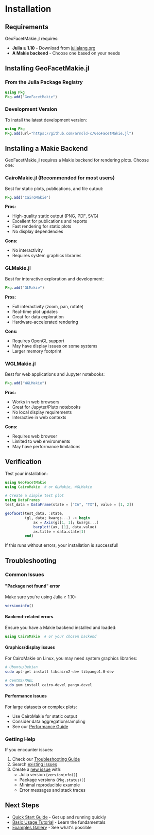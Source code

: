 # Installation

## Requirements

GeoFacetMakie.jl requires:

- **Julia ≥ 1.10** - Download from [julialang.org](https://julialang.org/downloads/)
- **A Makie backend** - Choose one based on your needs

## Installing GeoFacetMakie.jl

### From the Julia Package Registry

```julia
using Pkg
Pkg.add("GeoFacetMakie")
```

### Development Version

To install the latest development version:

```julia
using Pkg
Pkg.add(url="https://github.com/arnold-c/GeoFacetMakie.jl")
```

## Installing a Makie Backend

GeoFacetMakie.jl requires a Makie backend for rendering plots. Choose one:

### CairoMakie.jl (Recommended for most users)

Best for static plots, publications, and file output:

```julia
Pkg.add("CairoMakie")
```

**Pros:**
- High-quality static output (PNG, PDF, SVG)
- Excellent for publications and reports
- Fast rendering for static plots
- No display dependencies

**Cons:**
- No interactivity
- Requires system graphics libraries

### GLMakie.jl

Best for interactive exploration and development:

```julia
Pkg.add("GLMakie")
```

**Pros:**
- Full interactivity (zoom, pan, rotate)
- Real-time plot updates
- Great for data exploration
- Hardware-accelerated rendering

**Cons:**
- Requires OpenGL support
- May have display issues on some systems
- Larger memory footprint

### WGLMakie.jl

Best for web applications and Jupyter notebooks:

```julia
Pkg.add("WGLMakie")
```

**Pros:**
- Works in web browsers
- Great for Jupyter/Pluto notebooks
- No local display requirements
- Interactive in web contexts

**Cons:**
- Requires web browser
- Limited to web environments
- May have performance limitations

## Verification

Test your installation:

```julia
using GeoFacetMakie
using CairoMakie  # or GLMakie, WGLMakie

# Create a simple test plot
using DataFrames
test_data = DataFrame(state = ["CA", "TX"], value = [1, 2])

geofacet(test_data, :state,
         (gl, data; kwargs...) -> begin
             ax = Axis(gl[1, 1]; kwargs...)
             barplot!(ax, [1], data.value)
             ax.title = data.state[1]
         end)
```

If this runs without errors, your installation is successful!

## Troubleshooting

### Common Issues

#### "Package not found" error
Make sure you're using Julia ≥ 1.10:
```julia
versioninfo()
```

#### Backend-related errors
Ensure you have a Makie backend installed and loaded:
```julia
using CairoMakie  # or your chosen backend
```

#### Graphics/display issues
For CairoMakie on Linux, you may need system graphics libraries:
```bash
# Ubuntu/Debian
sudo apt-get install libcairo2-dev libpango1.0-dev

# CentOS/RHEL
sudo yum install cairo-devel pango-devel
```

#### Performance issues
For large datasets or complex plots:
- Use CairoMakie for static output
- Consider data aggregation/sampling
- See our [Performance Guide](guides/performance.md)

### Getting Help

If you encounter issues:

1. Check our [Troubleshooting Guide](guides/troubleshooting.md)
2. Search [existing issues](https://github.com/arnold-c/GeoFacetMakie.jl/issues)
3. Create a [new issue](https://github.com/arnold-c/GeoFacetMakie.jl/issues/new) with:
   - Julia version (`versioninfo()`)
   - Package versions (`Pkg.status()`)
   - Minimal reproducible example
   - Error messages and stack traces

## Next Steps

- [Quick Start Guide](quickstart.md) - Get up and running quickly
- [Basic Usage Tutorial](tutorials/basic_usage.md) - Learn the fundamentals
- [Examples Gallery](examples/gallery.md) - See what's possible
